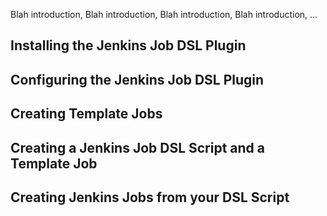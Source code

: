 Blah introduction, Blah introduction, Blah introduction, Blah introduction, ...

## Installing the Jenkins Job DSL Plugin

## Configuring the Jenkins Job DSL Plugin

## Creating Template Jobs

## Creating a Jenkins Job DSL Script and a Template Job

## Creating Jenkins Jobs from your DSL Script